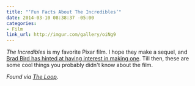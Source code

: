 ```yaml
---
title: "‘Fun Facts About The Incredibles’"
date: 2014-03-10 08:38:37 -05:00
categories:
- Film
link_url: http://imgur.com/gallery/oiNg9
---
```


*The Incredibles* is my favorite Pixar film. I hope they make a sequel, and [Brad Bird has hinted at having interest in making one](http://www.hollywoodreporter.com/heat-vision/brad-bird-incredibles-sequel-i-523427). Till then, these are some cool things you probably didn't know about the film.

*Found via [The Loop](http://www.loopinsight.com/2014/03/08/if-you-liked-the-incredibles-even-a-tiny-little-bit/)*.
